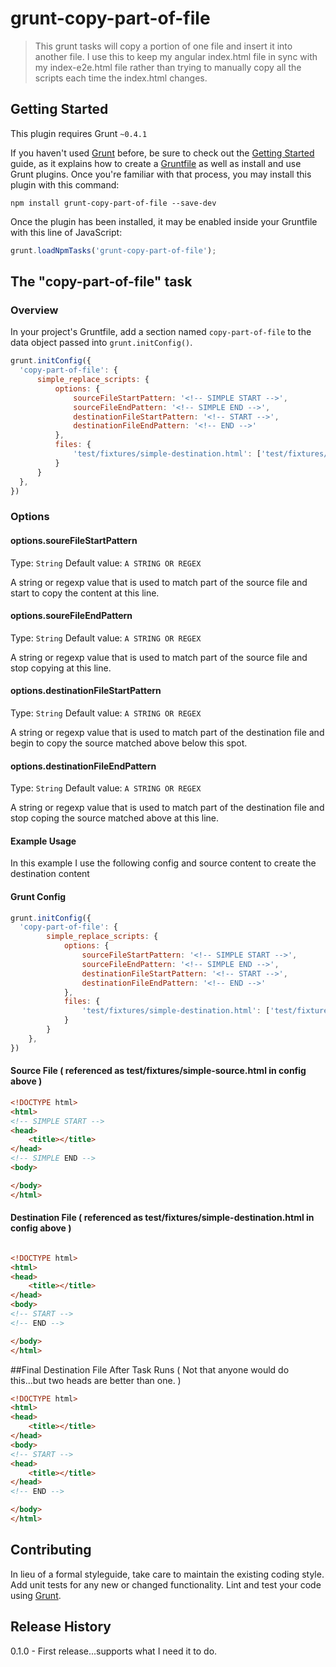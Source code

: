 # grunt-copy-part-of-file

> This grunt tasks will copy a portion of one file and insert it into another file. I use this to keep my angular index.html file in sync with my index-e2e.html file rather than trying to manually copy all the scripts each time the index.html changes.

## Getting Started
This plugin requires Grunt `~0.4.1`

If you haven't used [Grunt](http://gruntjs.com/) before, be sure to check out the [Getting Started](http://gruntjs.com/getting-started) guide, as it explains how to create a [Gruntfile](http://gruntjs.com/sample-gruntfile) as well as install and use Grunt plugins. Once you're familiar with that process, you may install this plugin with this command:

```shell
npm install grunt-copy-part-of-file --save-dev
```

Once the plugin has been installed, it may be enabled inside your Gruntfile with this line of JavaScript:

```js
grunt.loadNpmTasks('grunt-copy-part-of-file');
```

## The "copy-part-of-file" task

### Overview
In your project's Gruntfile, add a section named `copy-part-of-file` to the data object passed into `grunt.initConfig()`.

```js
grunt.initConfig({
  'copy-part-of-file': {
      simple_replace_scripts: {
          options: {
              sourceFileStartPattern: '<!-- SIMPLE START -->',
              sourceFileEndPattern: '<!-- SIMPLE END -->',
              destinationFileStartPattern: '<!-- START -->',
              destinationFileEndPattern: '<!-- END -->'
          },
          files: {
              'test/fixtures/simple-destination.html': ['test/fixtures/simple-source.html']
          }
      }
  },
})
```

### Options

#### options.soureFileStartPattern
Type: `String`
Default value: `A STRING OR REGEX`

A string or regexp value that is used to match part of the source file and start to copy the content at this line.

#### options.soureFileEndPattern
Type: `String`
Default value: `A STRING OR REGEX`

A string or regexp value that is used to match part of the source file and stop copying at this line.

#### options.destinationFileStartPattern
Type: `String`
Default value: `A STRING OR REGEX`

A string or regexp value that is used to match part of the destination file and begin to copy the source matched above below this spot.

#### options.destinationFileEndPattern
Type: `String`
Default value: `A STRING OR REGEX`

A string or regexp value that is used to match part of the destination file and stop coping the source matched above at this line.

#### Example Usage
In this example I use the following config and source content to create the destination content

#### Grunt Config
```js
grunt.initConfig({
  'copy-part-of-file': {
        simple_replace_scripts: {
            options: {
                sourceFileStartPattern: '<!-- SIMPLE START -->',
                sourceFileEndPattern: '<!-- SIMPLE END -->',
                destinationFileStartPattern: '<!-- START -->',
                destinationFileEndPattern: '<!-- END -->'
            },
            files: {
                'test/fixtures/simple-destination.html': ['test/fixtures/simple-source.html']
            }
        }
    },
})
```

#### Source File ( referenced as test/fixtures/simple-source.html in config above )
```html
<!DOCTYPE html>
<html>
<!-- SIMPLE START -->
<head>
    <title></title>
</head>
<!-- SIMPLE END -->
<body>

</body>
</html>
```

#### Destination File ( referenced as test/fixtures/simple-destination.html in config above )
```html

<!DOCTYPE html>
<html>
<head>
    <title></title>
</head>
<body>
<!-- START -->
<!-- END -->

</body>
</html>

```

##Final Destination File After Task Runs ( Not that anyone would do this...but two heads are better than one. )
```html
<!DOCTYPE html>
<html>
<head>
    <title></title>
</head>
<body>
<!-- START -->
<head>
    <title></title>
</head>
<!-- END -->

</body>
</html>
```

## Contributing
In lieu of a formal styleguide, take care to maintain the existing coding style. Add unit tests for any new or changed functionality. Lint and test your code using [Grunt](http://gruntjs.com/).

## Release History
0.1.0 - First release...supports what I need it to do.

